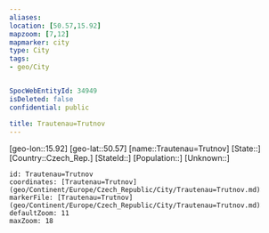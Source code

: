 ```yaml
---
aliases: 
location: [50.57,15.92]
mapzoom: [7,12] 
mapmarker: city 
type: City
tags:
- geo/City


SpocWebEntityId: 34949
isDeleted: false
confidential: public

title: Trautenau=Trutnov
---
```

[geo-lon::15.92]
[geo-lat::50.57]
[name::Trautenau=Trutnov]
[State::]
[Country::Czech_Rep.]
[StateId::]
[Population::]
[Unknown::]


```leaflet
id: Trautenau=Trutnov
coordinates: [Trautenau=Trutnov](geo/Continent/Europe/Czech_Republic/City/Trautenau=Trutnov.md)
markerFile: [Trautenau=Trutnov](geo/Continent/Europe/Czech_Republic/City/Trautenau=Trutnov.md)
defaultZoom: 11 
maxZoom: 18
```


